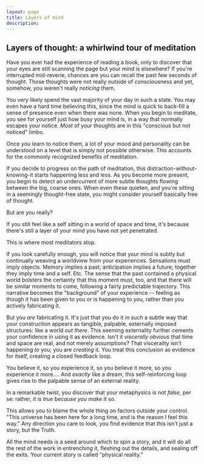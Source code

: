 ```yaml
---
layout: page
title: Layers of mind
description:
---
```


## Layers of thought: a whirlwind tour of meditation

Have you ever had the experience of reading a book, only to discover that your
eyes are still scanning the page but your mind is elsewhere? If you're
interrupted mid-reverie, chances are you can recall the past few seconds of
thought. Those thoughts were not really *outside* of consciousness and yet,
somehow, you weren't really *noticing* them.

You very likely spend the vast majority of your day in such a state.
You may even have a hard time believing this, since the mind is quick
to back-fill a sense of presence even when there was none. When you
begin to meditate, you see for yourself just how busy your mind is,
in a way that normally escapes your notice. *Most* of your thoughts
are in this "conscious but not noticed" limbo.

Once you learn to notice them, a lot of your mood and
personality can be understood on a level that is simply not possible
otherwise. This accounts for the commonly recognized benefits of
meditation.

If you decide to progress on the path of meditation, this
distraction-without-knowing-it starts happening less and less. As you become
more present, you begin to detect an undercurrent of more subtle thoughts
flowing between the big, coarse ones. When even these quieten, and you're
sitting in a seemingly thought-free state, you might consider yourself basically
free of thought.

But are you really?

If you still feel like a self sitting in a world of space and time, it's because
there's still a layer of your mind you have not yet penetrated.

This is where most meditators stop.

If you look carefully enough, you will notice that your mind is subtly but
continually weaving a worldview from your experiences. Sensations must imply
objects. Memory implies a past; anticipation implies a future; together they
imply time and a self. Etc. The sense that the past contained a physical world
bolsters the certainty that this moment must, too, and that there will be
similar moments to come, following a fairly predictable trajectory. This
narrative becomes the "background" of your experience -- feeling as though it
has been given to you or is happening to you, rather than you actively
fabricating it.

But you *are* fabricating it. It's just that you do it in such a subtle way that
your construction appears as tangible, palpable, externally imposed structures:
like a world *out there*. This seeming externality further cements your confidence
in using it as evidence. Isn't it *viscerally obvious* that time and space are
real, and not merely assumptions? That viscerality isn't happening *to* you; you
are *creating* it. You treat this conclusion as evidence for itself, creating
a closed feedback loop.

You believe it, so you experience it, so you believe it more, so you
experience it more.... And *exactly* like a dream, this self-reinforcing
loop gives rise to the palpable sense of an external reality.

In a remarkable twist, you discover that your metaphysics is not
*false,* per se: rather, *it is true because you make it so*.

This allows you to blame the whole thing on factors outside your control.
"This universe has been here for a long time, and is the reason I feel this way."
Any direction you care to look, you find evidence that this isn't just a
story, but the Truth.

All the mind needs is a seed around which to spin a story, and
it will do all the rest of the work in entrenching it, fleshing out the details,
and sealing off the exits. Your current story is called "physical reality."

